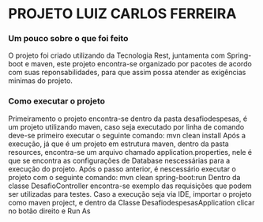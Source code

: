 # PROJETO LUIZ CARLOS FERREIRA

### Um pouco sobre o que foi feito
O projeto foi criado utilizando da Tecnologia Rest, juntamenta com Spring-boot e maven, este projeto encontra-se organizado por pacotes de acordo com suas reponsabilidades, para que assim possa atender as exigências minimas do projeto.

### Como executar o projeto

  Primeiramento o projeto encontra-se dentro da pasta desafiodespesas, é um projeto utilizando maven, caso seja executado por linha de comando deve-se primeiro executar o seguinte comando:
         mvn clean install
  Após a execução, já que é um projeto em estrutura maven, dentro da pasta resources, encontra-se um arquivo chamado application.properties, nele é que se encontra as configurações de Database nescessárias para a execução do projeto. Após o passo anterior, é nescessário executar o projeto com o seguinte comando:
         mvn clean spring-boot:run
Dentro da classe DesafioController encontra-se exemplo das requisições que podem ser utilizadas para testes.
Caso a execução seja via IDE, importar o projeto como maven project, e dentro da Classe DesafiodespesasApplication clicar no botão direito e Run As





